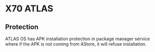# X70 ATLAS

## Protection
ATLAS OS has APK installation protection in package manager service where if the APK is not coming from AStore, it will refuse installation.
